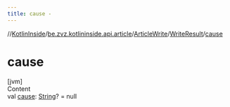 ```yaml
---
title: cause -
---
```

//[KotlinInside](../../../index.md)/[be.zvz.kotlininside.api.article](../../index.md)/[ArticleWrite](../index.md)/[WriteResult](index.md)/[cause](cause.md)



# cause  
[jvm]  
Content  
val [cause](cause.md): [String](https://kotlinlang.org/api/latest/jvm/stdlib/kotlin/-string/index.html)? = null  




